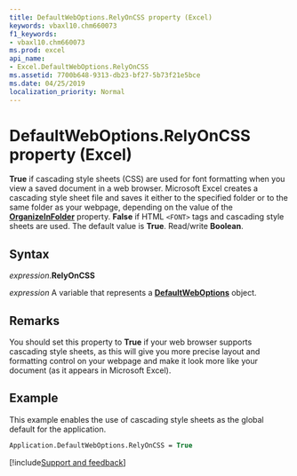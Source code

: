 ```yaml
---
title: DefaultWebOptions.RelyOnCSS property (Excel)
keywords: vbaxl10.chm660073
f1_keywords:
- vbaxl10.chm660073
ms.prod: excel
api_name:
- Excel.DefaultWebOptions.RelyOnCSS
ms.assetid: 7700b648-9313-db23-bf27-5b73f21e5bce
ms.date: 04/25/2019
localization_priority: Normal
---
```



# DefaultWebOptions.RelyOnCSS property (Excel)

**True** if cascading style sheets (CSS) are used for font formatting when you view a saved document in a web browser. Microsoft Excel creates a cascading style sheet file and saves it either to the specified folder or to the same folder as your webpage, depending on the value of the **[OrganizeInFolder](Excel.DefaultWebOptions.OrganizeInFolder.md)** property. **False** if HTML `<FONT>` tags and cascading style sheets are used. The default value is **True**. Read/write **Boolean**.


## Syntax

_expression_.**RelyOnCSS**

_expression_ A variable that represents a **[DefaultWebOptions](Excel.DefaultWebOptions.md)** object.


## Remarks

You should set this property to **True** if your web browser supports cascading style sheets, as this will give you more precise layout and formatting control on your webpage and make it look more like your document (as it appears in Microsoft Excel).


## Example

This example enables the use of cascading style sheets as the global default for the application.

```vb
Application.DefaultWebOptions.RelyOnCSS = True
```




[!include[Support and feedback](~/includes/feedback-boilerplate.md)]